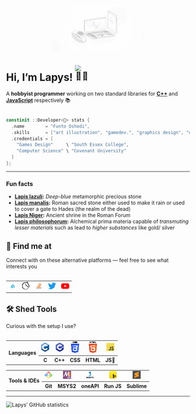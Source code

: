 <center> <img align="center" alt="LapysDev" src="banner/Lapys OS.jpg" style="image-rendering: optimizeQuality; image-rendering: smooth; image-rendering: high-quality; margin-left: 25%; margin-right: 25%; width: 50%"/> </center>

<h1> Hi, I’m Lapys! <img alt="👋🏾" src="https://em-content.zobj.net/source/microsoft-teams/363/waving-hand_dark-skin-tone_1f44b-1f3ff_1f3ff.png" style="height: 1.5em; max-height: 1.5em; max-width: 1.5em"/> </h1>
A <b>hobbyist programmer</b> working on two standard libraries for <b><a href="https://github.com/LapysDev/Lapys-C-">C++</a></b> and <b><a href="https://github.com/LapysDev/LapysJS">JavaScript</a></b> respectively &#128218; <br/> <br/>

```cpp
constinit ::Developer<🌙> stats {
  .name        = "Funto Oshodi",
  .skills      = ["art illustration", "gamedev.", "graphics design", "webdev.", …],
  .credentials = [
    "Games Design"     \ "South Essex College",
    "Computer Science" \ "Covenant University"
  ]
};
```
<hr/>

<h3> Fun facts </h3>
<ul>  
  <li> <b><a href="https://en.wikipedia.org/wiki/Lapis_lazuli" target="_blank" rel="noopener noreferrer">Lapis lazuli</a>:</b> <i>Deep-blue</i> metamorphic precious stone </li>
  <li> <b><a href="https://en.wikipedia.org/wiki/Lapis_manalis" target="_blank" rel="noopener noreferrer">Lapis manalis</a>:</b> Roman sacred stone either used to make it rain or used to cover a gate to Hades (the realm of the dead) </li>
  <li> <b><a href="https://en.wikipedia.org/wiki/Lapis_Niger" target="_blank" rel="noopener noreferrer">Lapis Niger</a>:</b> Ancient shrine in the Roman Forum </li>
  <li> <b><a href="https://en.wikipedia.org/wiki/Philosopher's_stone" target="_blank" rel="noopener noreferrer">Lapis philosophorum</a>:</b> Alchemical prima materia capable of <i>transmuting lesser materials</i> such as lead to <i>higher substances</i> like gold/ silver </li>
</ul>

<h2> &#128205; Find me at </h2>
Connect with on these alternative platforms &mdash; feel free to see what interests you <br/> <br/>
<table>
  <tbody align="center">
    <tr>
      <td> <a href="https://www.artstation.com/lapys" title="ArtStation"> <img alt="🎭" src="contacts/artstation.svg" style="image-rendering: -webkit-crisp-edges; image-rendering: -moz-crisp-edges; image-rendering: crisp-edges; image-rendering: pixelated" width="22px"/> </a> </td>
      <td> <a href="https://lichess.org/@/LapysArts" title="LiChess"> <img alt="♟️" src="contacts/lichess.svg" style="image-rendering: -webkit-crisp-edges; image-rendering: -moz-crisp-edges; image-rendering: crisp-edges; image-rendering: pixelated" width="22px"/> </a> </td>
      <td> <a href="https://www.stackoverflow.com/users/7364573/lapys" title="StackOverflow"> <img alt="📚" src="contacts/stackoverflow.svg" style="image-rendering: -webkit-crisp-edges; image-rendering: -moz-crisp-edges; image-rendering: crisp-edges; image-rendering: pixelated" width="22px"/> </a> </td>
      <td> <a href="https://www.twitter.com/Lapys_Arts" title="Twitter"> <img alt="🐣" src="contacts/twitter.svg" style="image-rendering: -webkit-crisp-edges; image-rendering: -moz-crisp-edges; image-rendering: crisp-edges; image-rendering: pixelated" width="22px"/> </a> </td>
      <td> <a href="https://www.youtube.com/channel/UCaDSL0cTCxuA3EBd94IBHVw" title="YouTube"> <img alt="🎬" src="contacts/youtube.svg" style="image-rendering: -webkit-crisp-edges; image-rendering: -moz-crisp-edges; image-rendering: crisp-edges; image-rendering: pixelated" width="22px"/> </a> </td>
    </tr>
  </tbody>
</table>

<h2> &#128736; Shed Tools </h2>
Curious with the setup I use? <br/> <br/>
<table>
  <tbody align="center">
    <tr>
      <th rowspan="2"> Languages </th>
      <td> <a href="https://en.wikipedia.org/wiki/C_(programming_language)" title="C"> <img src="languages/c.svg" style="image-rendering: -webkit-crisp-edges; image-rendering: -moz-crisp-edges; image-rendering: crisp-edges; image-rendering: pixelated" width="22px"/> </a> </td>
      <td> <a href="https://en.wikipedia.org/wiki/C++" title="C++"> <img src="languages/c++.svg" style="image-rendering: -webkit-crisp-edges; image-rendering: -moz-crisp-edges; image-rendering: crisp-edges; image-rendering: pixelated" width="22px"/> </a> </td>
      <td> <a href="https://en.wikipedia.org/wiki/CSS" title="CSS (Cascading Style Sheets)"> <img src="languages/css.svg" style="image-rendering: -webkit-crisp-edges; image-rendering: -moz-crisp-edges; image-rendering: crisp-edges; image-rendering: pixelated" width="22px"/> </a> </td>
      <td> <a href="https://en.wikipedia.org/wiki/HTML" title="HTML (HyperText Markup Language)"> <img src="languages/html.svg" style="image-rendering: -webkit-crisp-edges; image-rendering: -moz-crisp-edges; image-rendering: crisp-edges; image-rendering: pixelated" width="22px"/> </a> </td>
      <td> <a href="https://en.wikipedia.org/wiki/JavaScript" title="JavaScript (vanilla)"> <img src="languages/javascript.svg" style="image-rendering: -webkit-crisp-edges; image-rendering: -moz-crisp-edges; image-rendering: crisp-edges; image-rendering: pixelated" width="22px"/> </a> </td>
    </tr>
    <tr>
      <th title="General-purpose programming language. By design, its features cleanly reflect the capabilities of the targeted CPUs, finding lasting use in operating systems, device drivers, protocol stacks, and application software"> C </th>
      <th title="General-purpose programming language. First released as an extension of the C, it has since significantly expanded beyond it over time. Designed with (large) systems programming and resource-constrained software in mind, with performance, efficiency, and flexibility as its focus"> C++ </th>
      <th title="Style sheet language used for describing the presentation of a document written in a markup language such as HTML (or XML)"> CSS </th>
      <th title="The HyperText Markup Language is the standard markup language for documents designed to be displayed in a web browser"> HTML </th>
      <th title="Compiled (and often Just-In-Time) programming language that is multi-paradigm, supporting event-driven, functional, and imperative coding styles"> JS&#127846; </th>
    </tr>
  </tbody>
</table>
<table>
  <tbody align="center">
    <tr>
      <th rowspan="2"> Tools &amp; IDEs </th>
      <td> <a href="https://www.git-scm.com" title="Git"> <img alt="🌐" src="tools/git.svg" style="image-rendering: -webkit-crisp-edges; image-rendering: -moz-crisp-edges; image-rendering: crisp-edges; image-rendering: pixelated" width="22px"/> </a> </td>
      <td> <a href="https://www.msys2.org" title="MSYS2 (Minimal System 2)"> <img alt="🪛" src="tools/msys2.svg" style="image-rendering: -webkit-crisp-edges; image-rendering: -moz-crisp-edges; image-rendering: crisp-edges; image-rendering: pixelated" width="22px"/> </a> </td>
      <td> <a href="https://www.intel.com/content/www/us/en/developer/tools/oneapi/dpc-compiler.html" title="Intel oneAPI"> <img alt="🟦" src="tools/intel-oneapi.svg" style="image-rendering: -webkit-crisp-edges; image-rendering: -moz-crisp-edges; image-rendering: crisp-edges; image-rendering: pixelated" width="22px"/> </a> </td>
      <td> <a href="https://www.runjs.app" title="Run JS"> <img alt="▶️" src="tools/runjs.svg" style="image-rendering: -webkit-crisp-edges; image-rendering: -moz-crisp-edges; image-rendering: crisp-edges; image-rendering: pixelated" width="22px"/> </a> </td>
      <td> <a href="https://www.sublimetext.com" title="Sublime Text"> <img alt="📝" src="tools/sublime-text.svg" style="image-rendering: -webkit-crisp-edges; image-rendering: -moz-crisp-edges; image-rendering: crisp-edges; image-rendering: pixelated" width="22px"/> </a> </td>
    </tr>
    <tr>
      <th title="Distributed version control system that tracks changes in any set of computer files, usually used for coordinating work among programmers collaboratively developing source code during software development. Its goals include speed, data integrity, and support for distributed, non-linear workflows"> Git </th>
      <th title="Collection of tools and libraries providing you with an easy-to-use environment for building, installing and running native Windows software"> MSYS2 </th>
      <th title="Open, cross-architecture programming model that frees developers to use a single code base across multiple architectures"> oneAPI </th>
      <th title="JavaScript playground for desktop operating systems. It runs code as it’s written and displays formatted results in its output panel"> Run JS </th>
      <th title="Shareware text and source code editor which natively supports many markup and programming languages"> Sublime </th>
    </tr>
  </tbody>
</table>

<hr/>

<img align="left" alt="Lapys’ GitHub statistics" src="https://github-readme-stats.vercel.app/api?count_private=true&custom_title=🔥%20GitHub%20Stats.&include_all_commits&locale=en&show_icons=true&theme=dark&username=LapysDev"/>
